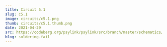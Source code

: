 ```yaml
---
title: Circuit 5.1
slug: c5.1
image: circuits/c5.1.png
thumb: circuits/c5.1.thumb.png
date: 2021-04-29
src: https://codeberg.org/psylink/psylink/src/branch/master/schematics/circuit5.1.sch
blog: soldering-fail
---
```

